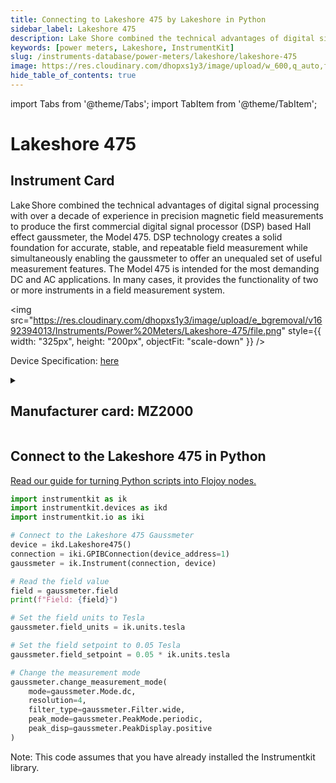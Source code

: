 ```yaml
---
title: Connecting to Lakeshore 475 by Lakeshore in Python
sidebar_label: Lakeshore 475
description: Lake Shore combined the technical advantages of digital signal processing with over a decade of experience in precision magnetic field measurements to produce the first commercial digital signal processor (DSP) based Hall effect gaussmeter, the Model 475. DSP technology creates a solid foundation for accurate, stable, and repeatable field measurement while simultaneously enabling the gaussmeter to offer an unequaled set of useful measurement features. The Model 475 is intended for the most demanding DC and AC applications. In many cases, it provides the functionality of two or more instruments in a field measurement system.
keywords: [power meters, Lakeshore, InstrumentKit]
slug: /instruments-database/power-meters/lakeshore/lakeshore-475
image: https://res.cloudinary.com/dhopxs1y3/image/upload/w_600,q_auto,f_auto/e_bgremoval/v1692394013/Instruments/Power%20Meters/Lakeshore-475/file.jpg
hide_table_of_contents: true
---
```


import Tabs from '@theme/Tabs';
import TabItem from '@theme/TabItem';

# Lakeshore 475

## Instrument Card

<div className="flex">

<div>

Lake Shore combined the technical advantages of digital signal processing with over a decade of experience in precision magnetic field measurements to produce the first commercial digital signal processor (DSP) based Hall effect gaussmeter, the Model 475. DSP technology creates a solid foundation for accurate, stable, and repeatable field measurement while simultaneously enabling the gaussmeter to offer an unequaled set of useful measurement features. The Model 475 is intended for the most demanding DC and AC applications. In many cases, it provides the functionality of two or more instruments in a field measurement system.

</div>

<img src="https://res.cloudinary.com/dhopxs1y3/image/upload/e_bgremoval/v1692394013/Instruments/Power%20Meters/Lakeshore-475/file.png" style={{ width: "325px", height: "200px", objectFit: "scale-down" }} />

</div>

<div className="flex text-center">

<p>Device Specification: <a target="\_blank" href="https://www.optixs.cz/data/ke-stazeni/475_dsp_gaussmeter-d879.pdf">here</a></p>

</div>

<details style={{ marginTop: "15px"}}>
<summary><h2>Manufacturer card: MZ2000</h2></summary>

<img src="https://res.cloudinary.com/dhopxs1y3/image/upload/v1692813206/Instruments/Vendor%20Logos/Lakeshore_Cryotronics.png" style={{ width: "100%", height: "170px",objectFit: "scale-down" }} />

Supporting advanced scientific research, Lake Shore is a leading global innovator in measurement and control solutions.

<ul>
  <li>Headquarters: Westerville, Ohio, USA</li>
  <li>Yearly Revenue (millions, USD): 21.4</li>
  <li>Vendor Website: <a href="https://www.lakeshore.com/home">here</a></li>
</ul>
</details>

## Connect to the Lakeshore 475 in Python

[Read our guide for turning Python scripts into Flojoy nodes.](https://docs.flojoy.ai/custom-nodes/creating-custom-node/)
<Tabs>

<TabItem value="Flojoy" label="Flojoy" className="flojoy-instrument-tabs">

<NodeCardCollection category='WIDGET2000' manufacturer='MZ2000'></NodeCardCollection>

</TabItem>
<TabItem value="InstrumentKit" label="InstrumentKit">


```python
import instrumentkit as ik
import instrumentkit.devices as ikd
import instrumentkit.io as iki

# Connect to the Lakeshore 475 Gaussmeter
device = ikd.Lakeshore475()
connection = iki.GPIBConnection(device_address=1)
gaussmeter = ik.Instrument(connection, device)

# Read the field value
field = gaussmeter.field
print(f"Field: {field}")

# Set the field units to Tesla
gaussmeter.field_units = ik.units.tesla

# Set the field setpoint to 0.05 Tesla
gaussmeter.field_setpoint = 0.05 * ik.units.tesla

# Change the measurement mode
gaussmeter.change_measurement_mode(
    mode=gaussmeter.Mode.dc,
    resolution=4,
    filter_type=gaussmeter.Filter.wide,
    peak_mode=gaussmeter.PeakMode.periodic,
    peak_disp=gaussmeter.PeakDisplay.positive
)
```

Note: This code assumes that you have already installed the Instrumentkit library.

</TabItem>
</Tabs>